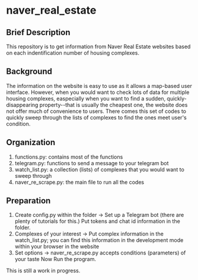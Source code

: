 # naver_real_estate

## Brief Description
This repository is to get information from Naver Real Estate websites based on each indentification number of housing complexes.

## Background
The information on the website is easy to use as it allows a map-based user interface. However, when you would want to check lots of data for multiple housing complexes, easpecially when you want to find a sudden, quickly-disappearing property--that is usually the cheapest one, the website does not offer much of convenience to users. There comes this set of codes to quickly sweep through the lists of complexes to find the ones meet user's condition.

## Organization
1. functions.py: contains most of the functions
2. telegram.py: functions to send a message to your telegram bot
3. watch_list.py: a collection (lists) of complexes that you would want to sweep through
4. naver_re_scrape.py: the main file to run all the codes

## Preparation
1. Create config.py within the folder
    -> Set up a Telegram bot (there are plenty of tutorials for this.) Put tokens and chat id information in the folder.
2. Complexes of your interest
    -> Put complex information in the watch_list.py; you can find this information in the development mode within your browser in the website
3. Set options
    -> naver_re_scrape.py accepts conditions (parameters) of your taste
Now Run the program.

This is still a work in progress.